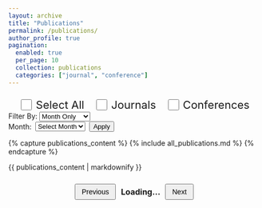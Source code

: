 ```yaml
---
layout: archive
title: "Publications"
permalink: /publications/
author_profile: true
pagination: 
  enabled: true
  per_page: 10
  collection: publications
  categories: ["journal", "conference"]
---
```

<div class="filter-container" style="display: flex; justify-content: center; align-items: center; gap: 20px; margin-top: 22px;">
  <label style="display: flex; align-items: center; gap: 5px; font-size: 22px;">
    <input type="checkbox" id="selectAll" style="width: 22px; height: 22px;"> Select All
  </label>
  <label style="display: flex; align-items: center; gap: 5px; font-size: 22px;">
    <input type="checkbox" id="journal" data-category="journal" style="width: 22px; height: 22px;"> Journals
  </label>
  <label style="display: flex; align-items: center; gap: 5px; font-size: 22px;">
    <input type="checkbox" id="conference" data-category="conference" style="width: 22px; height: 22px;"> Conferences
  </label>
</div>

<div class="calendar-filter-container">
  <!-- Dropdown to choose filter type -->
  <label for="filter-type">Filter By:</label>
  <select id="filter-type">
    <option value="monthOnly">Month Only</option>
    <option value="monthYear">Month + Year</option>
  </select>

  <!-- Month-Only Filter -->
  <div id="month-only-container" style="display: flex; gap: 8px; align-items: center;">
    <label for="filter-month-only">Month:</label>
    <select id="filter-month-only">
      <option value="">Select Month</option>
      <option value="01">January</option>
      <option value="02">February</option>
      <option value="03">March</option>
      <option value="04">April</option>
      <option value="05">May</option>
      <option value="06">June</option>
      <option value="07">July</option>
      <option value="08">August</option>
      <option value="09">September</option>
      <option value="10">October</option>
      <option value="11">November</option>
      <option value="12">December</option>
    </select>
    <button id="applyMonthOnlyFilter">Apply</button>
  </div>

  <!-- Month + Year Filter -->
  <div id="month-year-container" style="display: none; gap: 8px; align-items: center;">
    <label for="filter-month-year">Month + Year:</label>
    <input type="month" id="filter-month-year">
    <button id="applyMonthYearFilter">Apply</button>
  </div>
</div>



{% capture publications_content %}
{% include all_publications.md %}
{% endcapture %}

{{ publications_content | markdownify }}

<!-- 📄 PAGINATION -->
<div style="display: flex; justify-content: center; align-items: center; gap: 10px; margin-top: 25px;">
  <button id="prevPage" style="padding: 6px 12px; font-size: 14px;">Previous</button>
  <span id="page-info" style="font-size: 16px; font-weight: bold;">Loading...</span>
  <button id="nextPage" style="padding: 6px 12px; font-size: 14px;">Next</button>
</div>




